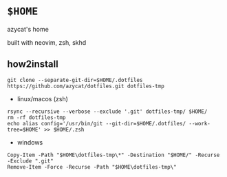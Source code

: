 # `$HOME`
azycat's home

built with neovim, zsh, skhd

##  how2install

`git clone --separate-git-dir=$HOME/.dotfiles https://github.com/azycat/dotfiles.git dotfiles-tmp`

- linux/macos (zsh)

```
rsync --recursive --verbose --exclude '.git' dotfiles-tmp/ $HOME/
rm -rf dotfiles-tmp
echo alias config='/usr/bin/git --git-dir=$HOME/.dotfiles/ --work-tree=$HOME' >> $HOME/.zsh
```

- windows

```
Copy-Item -Path "$HOME\dotfiles-tmp\*" -Destination "$HOME/" -Recurse -Exclude ".git"
Remove-Item -Force -Recurse -Path "$HOME\dotfiles-tmp\"
```
